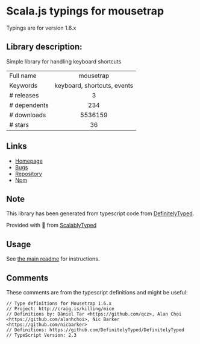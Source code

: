 
# Scala.js typings for mousetrap

Typings are for version 1.6.x

## Library description:
Simple library for handling keyboard shortcuts

|                    |                 |
| ------------------ | :-------------: |
| Full name          | mousetrap |
| Keywords           | keyboard, shortcuts, events |
| # releases         | 3 |
| # dependents       | 234 |
| # downloads        | 5536159 |
| # stars            | 36 |

## Links
- [Homepage](https://github.com/ccampbell/mousetrap#readme)
- [Bugs](https://github.com/ccampbell/mousetrap/issues)
- [Repository](https://github.com/ccampbell/mousetrap)
- [Npm](https://www.npmjs.com/package/mousetrap)
    


## Note
This library has been generated from typescript code from [DefinitelyTyped](https://definitelytyped.org).

Provided with :purple_heart: from [ScalablyTyped](https://github.com/oyvindberg/ScalablyTyped)

## Usage
See [the main readme](../../readme.md) for instructions.

## Comments

These comments are from the typescript definitions and might be useful:
```
// Type definitions for Mousetrap 1.6.x
// Project: http://craig.is/killing/mice
// Definitions by: Dániel Tar <https://github.com/qcz>, Alan Choi <https://github.com/alanhchoi>, Nic Barker <https://github.com/nicbarker>
// Definitions: https://github.com/DefinitelyTyped/DefinitelyTyped
// TypeScript Version: 2.3

```


